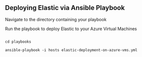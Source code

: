 
## Deploying Elastic via Ansible Playbook

Navigate to the directory containing your playbook

Run the playbook to deploy Elastic to your Azure Virtual Machines

```shell

cd playbooks

ansible-playbook -i hosts elastic-deployment-on-azure-vms.yml


```
